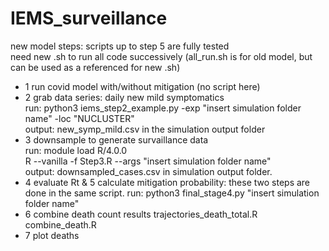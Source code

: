
# IEMS_surveillance

new model steps:
scripts up to step 5 are fully tested  
need new .sh to run all code successively (all_run.sh is for old model, but can be used as a referenced for new .sh)   

- 1 run covid model with/without mitigation (no script here)
- 2 grab data series: daily new mild symptomatics  
run: python3 iems_step2_example.py -exp "insert simulation folder name" -loc "NUCLUSTER"  
output: new_symp_mild.csv in the simulation output folder
- 3 downsample to generate survaillance data  
run: module load R/4.0.0  
     R --vanilla -f Step3.R --args "insert simulation folder name"   
output: downsampled_cases.csv in simulation output folder. 
- 4 evaluate Rt & 5 calculate mitigation probability: these two steps are done in the same script. 
run: python3 final_stage4.py "insert simulation folder name"
- 6 combine death count results
trajectories_death_total.R
combine_death.R
- 7 plot deaths

